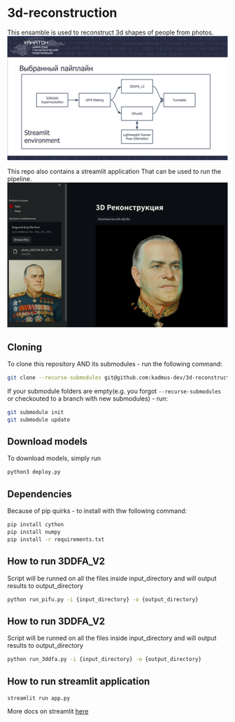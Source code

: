 # 3d-reconstruction

This ensamble is used to reconstruct 3d shapes of people from photos.
![](imgs/pipeline.png)

This repo also contains a streamlit application That can be used to run the pipeline.
![](imgs/streamlit.jpg)
## Cloning

To clone this repository AND its submodules - run the following command:
```bash
git clone --recurse-submodules git@github.com:kadmus-dev/3d-reconstruction.git
```

If your submodule folders are empty(e.g. you forgot `--recurse-submodules` or checkouted to a branch with new submodules) - run:
```bash
git submodule init
git submodule update
```

## Download models
To download models, simply run
```bash
python3 deploy.py
```

## Dependencies
Because of pip quirks - to install with thw following command:
```bash
pip install cython
pip install numpy
pip install -r requirements.txt
```

## How to run 3DDFA_V2
Script will be runned on all the files inside input_directory and will output results to output_directory
```bash
python run_pifu.py -i {input_directory} -o {output_directory}
```

## How to run 3DDFA_V2
Script will be runned on all the files inside input_directory and will output results to output_directory
```bash
python run_3ddfa.py -i {input_directory} -o {output_directory}
```

## How to run streamlit application
```
streamlit run app.py
```
More docs on streamlit [here](https://docs.streamlit.io/library/get-started)
